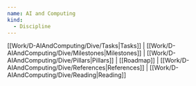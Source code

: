 ```yaml
---
name: AI and Computing
kind:
  - Discipline
---
```

[[Work/D-AIAndComputing/Dive/Tasks|Tasks]] | [[Work/D-AIAndComputing/Dive/Milestones|Milestones]] | [[Work/D-AIAndComputing/Dive/Pillars|Pillars]] | [[Roadmap]] | [[Work/D-AIAndComputing/Dive/References|References]] | [[Work/D-AIAndComputing/Dive/Reading|Reading]]
